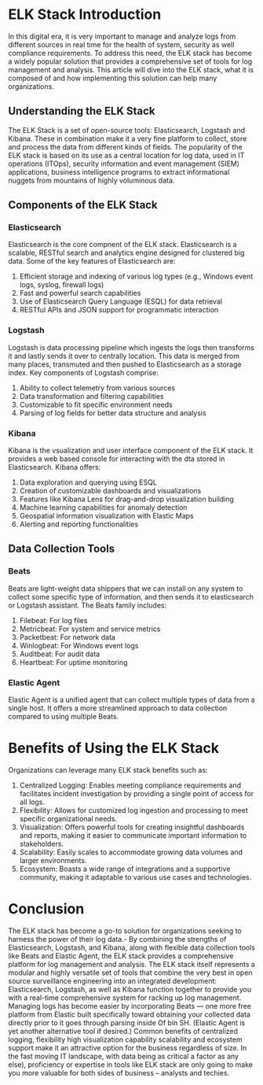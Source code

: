 # ELK Stack Introduction

In this digital era, it is very important to manage and analyze logs from different sources in real time for the health of system, security as well compliance requirements. To address this need, the ELK stack has become a widely popular solution that provides a comprehensive set of tools for log management and analysis. This article will dive into the ELK stack, what it is composed of and how implementing this solution can help many organizations.

## Understanding the ELK Stack
The ELK Stack is a set of open-source tools: Elasticsearch, Logstash and Kibana. These in combination make it a very fine platform to collect, store and process the data from different kinds of fields. The popularity of the ELK stack is based on its use as a central location for log data, used in IT operations (ITOps), security information and event management (SIEM) applications, business intelligence programs to extract informational nuggets from mountains of highly voluminous data.

## Components of the ELK Stack
### Elasticsearch
Elasticsearch is the core compnent of the ELK stack. Elasticsearch is a scalable, RESTful search and analytics engine designed for clustered big data. 
Some of the key features of Elasticsearch are:
1. Efficient storage and indexing of various log types (e.g., Windows event logs, syslog, firewall logs)
2. Fast and powerful search capabilities
3. Use of Elasticsearch Query Language (ESQL) for data retrieval
4. RESTful APIs and JSON support for programmatic interaction

### Logstash
Logstash is data processing pipeline which ingests the logs then transforms it and lastly sends it over to centrally location. This data is merged from many places, transmuted and then pushed to Elasticsearch as a storage index. 
Key components of Logstash comprise:
1. Ability to collect telemetry from various sources
2. Data transformation and filtering capabilities
3. Customizable to fit specific environment needs
4. Parsing of log fields for better data structure and analysis

### Kibana
Kibana is the vsualization and user interface component of the ELK stack. It provides a web based console for interacting with the dta stored in Elasticsearch. 
Kibana offers:
1. Data exploration and querying using ESQL
2. Creation of customizable dashboards and visualizations
3. Features like Kibana Lens for drag-and-drop visualization building
4. Machine learning capabilities for anomaly detection
5. Geospatial information visualization with Elastic Maps
6. Alerting and reporting functionalities

## Data Collection Tools
### Beats
Beats are light-weight data shippers that we can install on any system to collect some specific type of information, and then sends it to elasticsearch or Logstash assistant. 
The Beats family includes:
1. Filebeat: For log files
2. Metricbeat: For system and service metrics
3. Packetbeat: For network data
4. Winlogbeat: For Windows event logs
5. Auditbeat: For audit data
6. Heartbeat: For uptime monitoring

### Elastic Agent
Elastic Agent is a unified agent that can collect multiple types of data from a single host. It offers a more streamlined approach to data collection compared to using multiple Beats.

# Benefits of Using the ELK Stack
Organizations can leverage many ELK stack benefits such as:
1. Centralized Logging: Enables meeting compliance requirements and facilitates incident investigation by providing a single point of access for all logs.
2. Flexibility: Allows for customized log ingestion and processing to meet specific organizational needs.
3. Visualization: Offers powerful tools for creating insightful dashboards and reports, making it easier to communicate important information to stakeholders.
4. Scalability: Easily scales to accommodate growing data volumes and larger environments.
5. Ecosystem: Boasts a wide range of integrations and a supportive community, making it adaptable to various use cases and technologies.

# Conclusion

The ELK stack has become a go-to solution for organizations seeking to harness the power of their log data.- By combining the strengths of Elasticsearch, Logstash, and Kibana, along with flexible data collection tools like Beats and Elastic Agent, the ELK stack provides a comprehensive platform for log management and analysis. The ELK stack itself represents a modular and highly versatile set of tools that combine the very best in open source surveillance engineering into an integrated development: Elasticsearch, Logstash, as well as Kibana function together to provide you with a real-time comprehensive system for racking up log management. Managing logs has become easier by incorporating Beats — one more free platform from Elastic built specifically toward obtaining your collected data directly prior to it goes through parsing inside Of bin SH. (Elastic Agent is yet another alternative tool if desired.) Common benefits of centralized logging, flexibility high visualization capability scalability and ecosystem support make it an attractive option for the business regardless of size. In the fast moving IT landscape, with data being as critical a factor as any else), proficiency or expertise in tools like ELK stack are only going to make you more valuable for both sides of business – analysts and techies.

